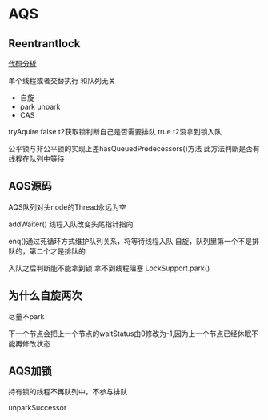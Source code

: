 # AQS

## Reentrantlock

[代码分析](https://www.cnblogs.com/zaizhoumo/p/7756310.html)

单个线程或者交替执行 和队列无关 

* 自旋
* park unpark
* CAS

tryAquire false t2获取锁判断自己是否需要排队
true t2没拿到锁入队

公平锁与非公平锁的实现上差hasQueuedPredecessors()方法 此方法判断是否有线程在队列中等待

## AQS源码

AQS队列对头node的Thread永远为空

addWaiter() 线程入队改变头尾指针指向

enq()通过死循环方式维护队列关系，将等待线程入队 自旋，队列里第一个不是排队的，第二个才是排队的

入队之后判断能不能拿到锁 拿不到线程阻塞 LockSupport.park()

## 为什么自旋两次

尽量不park

下一个节点会把上一个节点的waitStatus由0修改为-1,因为上一个节点已经休眠不能再修改状态

## AQS加锁

持有锁的线程不再队列中，不参与排队

unparkSuccessor


